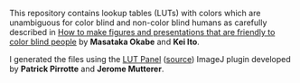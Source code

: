 This repository contains lookup tables (LUTs) with colors which are unambiguous
for color blind and non-color blind humans as carefully described in [How to
make figures and presentations that are friendly to color blind
people](http://jfly.iam.u-tokyo.ac.jp/html/color_blind/) by **Masataka Okabe**
and **Kei Ito**.

I generated the files using the [LUT
Panel](http://rsb.info.nih.gov/ij/plugins/lut-panel.html)
([source](http://rsb.info.nih.gov/ij/plugins/lut-panel.html)) ImageJ plugin
developed by **Patrick Pirrotte** and **Jerome Mutterer**.
